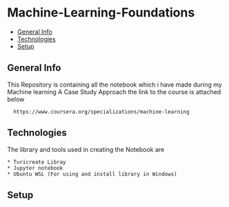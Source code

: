 # Machine-Learning-Foundations
* [General Info](#general-info)
* [Technologies](#techologies)
* [Setup](#setup)
## General Info
This Repository is containing all the notebook which i have made during my Machine learning A Case Study Approach the link to the course is attached below 
```
  https://www.coursera.org/specializations/machine-learning
```

## Technologies
The library and tools used in creating the Notebook are 
```
* Turicreate Libray
* Jupyter notebook
* Ubuntu WSL (For using and install library in Windows)
```
## Setup
